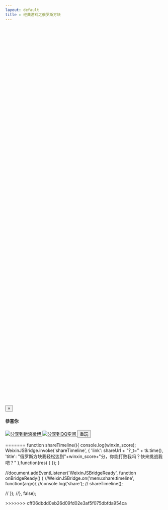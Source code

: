 ```yaml
---
layout: default
title : 经典游戏之俄罗斯方块
---
```


<link rel="stylesheet" href="./tetris.css" type="text/css" />
<div id="tetris">
</div>
<div class="right-ad">
<!-- 300 x 600 -->
<ins class="adsbygoogle"
     style="display:inline-block;width:300px;height:600px"
     data-ad-client="ca-pub-2326969899478823"
     data-ad-slot="1758482399"></ins>
<script>
(adsbygoogle = window.adsbygoogle || []).push({});
</script>
</div>
<div class="left-ad">
<!-- 300 x 600 -->
<ins class="adsbygoogle"
     style="display:inline-block;width:300px;height:600px"
     data-ad-client="ca-pub-2326969899478823"
     data-ad-slot="1758482399"></ins>
<script>
(adsbygoogle = window.adsbygoogle || []).push({});
</script>
</div>
<script src="./tetris.js"></script>

<div class="modal fade" id="myModal" tabindex="-1" role="dialog" aria-labelledby="myModalLabel" aria-hidden="true">
    <div class="modal-dialog">
    <div class="modal-content">
    <div class="modal-header">
    <button type="button" class="close" data-dismiss="modal" aria-hidden="true">×</button>
    <h4 class="modal-title">
    <strong>恭喜你</strong>
    </h4>
    </div>
    <div class="modal-body">
    <p></p>
    </div>
    <div class="modal-footer">
        <a href="" class="btn game-fenxiang game-fenxiang-weibo"  target="_blank" >
            <img src="http://www.sinaimg.cn/blog/developer/wiki/LOGO_16x16.png" alt="分享到新浪微博" >
        </a>
        <a href="" class="btn game-fenxiang game-fenxiang-qzone"  target="_blank" >
            <img src="http://qzonestyle.gtimg.cn/ac/qzone_v5/app/app_share/qz_logo.png" alt="分享到QQ空间" />
        </a>
		<button type="button" class="btn btn-danger " data-dismiss="modal">重玩</button>
		</div>
    </div>
    </div>
</div>

<script>
tk.comment.isHaveComment = false;
tk.ad.isLoadGoogleJs = false;
tk.ad.isShowPageFoot = false;

function setWeiBo(shareUrl, title, $dom){
    var url = "http://v.t.sina.com.cn/share/share.php?url="+encodeURI(shareUrl)+"&title="+encodeURI(title)+"&appkey=2924220432 &searchPic=false";
    $dom.attr("href", url);
}

function setQzone(shareUrl, title, $dom){
    var url = "http://sns.qzone.qq.com/cgi-bin/qzshare/cgi_qzshare_onekey?url="+shareUrl+"#0-qzone-1-68767-d020d2d2a4e8d1a374a433f596ad1440&title=经典游戏之俄罗斯方块&desc="+title+"&summary="+title+"&site=http://github.tiankonguse.com";
    $dom.attr("href", url);
}

function showMessage(score, cb) {
    var $message = $("#myModal");
    var shareUrl = "http://github.tiankonguse.com/project/tetris/";

    
    var title = "俄罗斯方块我轻松达到"+score+"分，你能打败我吗？快来挑战我吧？";
    var bodyText = "恭喜你，获得了" + score + "高分，分享给好友？";
    
    if(typeof WeixinJSBridge == 'undefined'){
        bodyText = "恭喜你，获得了" + score + "高分，分享给好友？";
        setWeiBo(shareUrl, title, $(".game-fenxiang-weibo"));
        setQzone(shareUrl, title, $(".game-fenxiang-qzone"));
    }else{
        $("#game-fenxiang").hide();
<<<<<<< HEAD
        document.title = "俄罗斯方块我轻松达到"+score+"分，你能打败我吗？快来挑战我吧？";
=======
        winxin_score = score;
        //winxin_shareUrl = shareUrl;
        bodyText = "恭喜你，获得了" + score + "高分，朋友圈分享给好友？";
        
>>>>>>> cff06dbdd0eb26d09fd02e3af5f075dbfda954ca
    }
    $message.find(".modal-body>p").text(bodyText);
    $message.modal("show");
    if (cb) {
		$message.on("hidden.bs.modal", cb);
    }
}

<<<<<<< HEAD
</script>
=======
function shareTimeline(){
	console.log(winxin_score);
    WeixinJSBridge.invoke('shareTimeline', {
        'link': shareUrl + "?_t=" + tk.time(),
        'title': "俄罗斯方块我轻松达到"+winxin_score+"分，你能打败我吗？快来挑战我吧？"
    },function(res) {
    });
}

//document.addEventListener('WeixinJSBridgeReady', function onBridgeReady() {
    //WeixinJSBridge.on('menu:share:timeline', function(argv){
    	//console.log('share');
   //     shareTimeline();
        
   // });
//}, false);

</script>
>>>>>>> cff06dbdd0eb26d09fd02e3af5f075dbfda954ca
